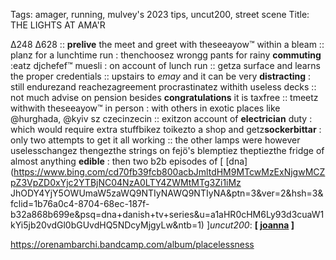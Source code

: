 Tags: amager, running, mulvey's 2023 tips, uncut200, street scene
Title: THE LIGHTS AT AMA'R
  
∆248 ∆628 :: **prelive** the meet and greet with theseeayow™ within a bleam :: planz for a lunchtime run : thenchoosez wrongg pants for rainy **commuting** :eatz djchefef™ muesli : on account of lunch run :: getza surface and learns the proper credentials :: upstairs to _emay_ and it can be very **distracting** : still endurezand reachezagreement procrastinatez withith useless decks :: not much advise on pension besides **congratulations** it is taxfree :: tmeetz withwith theseeayow™ in person : with others in exotic places like @hurghada, @kyiv sz czecinzecin :: exitzon account of **electrician** duty : which would require extra stuffbikez toikezto a shop and getz**sockerbittar** : only two attempts to get it all working :: the other lamps were however uselesschangez thengezthe strings on fejö's blemptiez theptiezthe fridge of almost anything **edible** : then two b2b episodes of [ [dna](https://www.bing.com/cd70fb39fcb800acbJmltdHM9MTcwMzExNjgwMCZpZ3VpZD0xYjc2YTBjNC04NzA0LTY4ZWMtMTg3Zi1iMz JhODY4YjY5OWUmaW5zaWQ9NTIyNAWQ9NTIyNA&ptn=3&ver=2&hsh=3&fclid=1b76a0c4-8704-68ec-187f-b32a868b699e&psq=dna+danish+tv+series&u=a1aHR0cHM6Ly93d3cuaW1kYi5jb20vdGl0bGUvdHQ5NDcyMjgyLw&ntb=1) ]_uncut200_: **[ [joanna](https://www.allmusic.com/album/ys-mw0000558393) ]**  

<https://orenambarchi.bandcamp.com/album/placelessness>  
